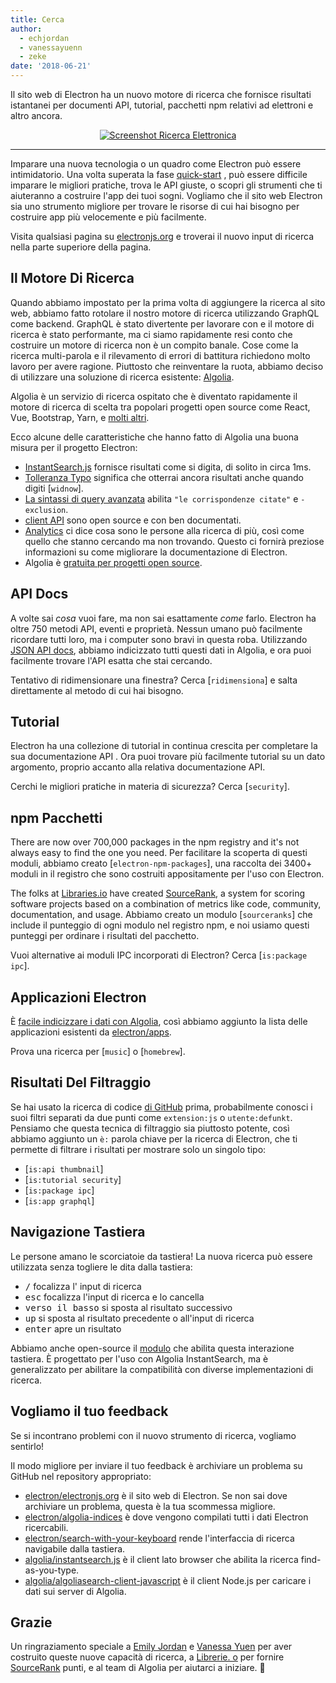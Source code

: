 ```yaml
---
title: Cerca
author:
  - echjordan
  - vanessayuenn
  - zeke
date: '2018-06-21'
---
```


Il sito web di Electron ha un nuovo motore di ricerca che fornisce risultati istantanei per documenti API, tutorial, pacchetti npm relativi ad elettroni e altro ancora.

<figure>
  <a href="https://electronjs.org/?query=resize" style="display: block; text-align: center;">
    <img class="screenshot" src="https://user-images.githubusercontent.com/2289/41683719-417ca80a-7490-11e8-9a52-fb145f4251ba.png" alt="Screenshot Ricerca Elettronica">
  </a>
</figure>

---

Imparare una nuova tecnologia o un quadro come Electron può essere intimidatorio. Una volta superata la fase [quick-start](https://github.com/electron/electron-quick-start) , può essere difficile imparare le migliori pratiche, trova le API giuste, o scopri gli strumenti che ti aiuteranno a costruire l'app dei tuoi sogni. Vogliamo che il sito web Electron sia uno strumento migliore per trovare le risorse di cui hai bisogno per costruire app più velocemente e più facilmente.

Visita qualsiasi pagina su [electronjs.org](https://electronjs.org) e troverai il nuovo input di ricerca nella parte superiore della pagina.

## Il Motore Di Ricerca

Quando abbiamo impostato per la prima volta di aggiungere la ricerca al sito web, abbiamo fatto rotolare il nostro motore di ricerca utilizzando GraphQL come backend. GraphQL è stato divertente per lavorare con e il motore di ricerca è stato performante, ma ci siamo rapidamente resi conto che costruire un motore di ricerca non è un compito banale. Cose come la ricerca multi-parola e il rilevamento di errori di battitura richiedono molto lavoro per avere ragione. Piuttosto che reinventare la ruota, abbiamo deciso di utilizzare una soluzione di ricerca esistente: [Algolia](https://algolia.com).

Algolia è un servizio di ricerca ospitato che è diventato rapidamente il motore di ricerca di scelta tra popolari progetti open source come React, Vue, Bootstrap, Yarn, e [molti altri](https://community.algolia.com/docsearch/).

Ecco alcune delle caratteristiche che hanno fatto di Algolia una buona misura per il progetto Electron:

- [InstantSearch.js](https://community.algolia.com/instantsearch.js) fornisce risultati come si digita, di solito in circa 1ms.
- [Tolleranza Typo](https://www.algolia.com/doc/guides/textual-relevance/typo-tolerance/) significa che otterrai ancora risultati anche quando digiti [`widnow`].
- [La sintassi di query avanzata](https://www.algolia.com/doc/api-reference/api-parameters/advancedSyntax/) abilita `"le corrispondenze citate"` e `-exclusion`.
- [client API](https://www.algolia.com/doc/api-client/javascript/getting-started/) sono open source e con ben documentati.
- [Analytics](https://www.algolia.com/doc/guides/analytics/analytics-overview/) ci dice cosa sono le persone alla ricerca di più, così come quello che stanno cercando ma non trovando. Questo ci fornirà preziose informazioni su come migliorare la documentazione di Electron.
- Algolia è [gratuita per progetti open source](https://www.algolia.com/for-open-source).

## API Docs

A volte sai *cosa* vuoi fare, ma non sai esattamente *come* farlo. Electron ha oltre 750 metodi API, eventi e proprietà. Nessun umano può facilmente ricordare tutti loro, ma i computer sono bravi in questa roba. Utilizzando [JSON API docs](https://electronjs.org/blog/api-docs-json-schema), abbiamo indicizzato tutti questi dati in Algolia, e ora puoi facilmente trovare l'API esatta che stai cercando.

Tentativo di ridimensionare una finestra? Cerca [`ridimensiona`] e salta direttamente al metodo di cui hai bisogno.

## Tutorial

Electron ha una collezione di tutorial in continua crescita per completare la sua documentazione API . Ora puoi trovare più facilmente tutorial su un dato argomento, proprio accanto alla relativa documentazione API.

Cerchi le migliori pratiche in materia di sicurezza? Cerca [`security`].

## npm Pacchetti

There are now over 700,000 packages in the npm registry and it's not always easy to find the one you need. Per facilitare la scoperta di questi moduli, abbiamo creato [`electron-npm-packages`], una raccolta dei 3400+ moduli in il registro che sono costruiti appositamente per l'uso con Electron.

The folks at [Libraries.io](https://libraries.io) have created [SourceRank](https://docs.libraries.io/overview.html#sourcerank), a system for scoring software projects based on a combination of metrics like code, community, documentation, and usage. Abbiamo creato un modulo [`sourceranks`] che include il punteggio di ogni modulo nel registro npm, e noi usiamo questi punteggi per ordinare i risultati del pacchetto.

Vuoi alternative ai moduli IPC incorporati di Electron? Cerca [`is:package ipc`].

## Applicazioni Electron

È [facile indicizzare i dati con Algolia](https://github.com/electron/algolia-indices), così abbiamo aggiunto la lista delle applicazioni esistenti da [electron/apps](https://github.com/electron/apps).

Prova una ricerca per [`music`] o [`homebrew`].

## Risultati Del Filtraggio

Se hai usato la ricerca di codice [di GitHub](https://github.com/search) prima, probabilmente conosci i suoi filtri separati da due punti come `extension:js` o `utente:defunkt`. Pensiamo che questa tecnica di filtraggio sia piuttosto potente, così abbiamo aggiunto un `è:` parola chiave per la ricerca di Electron, che ti permette di filtrare i risultati per mostrare solo un singolo tipo:

- [`is:api thumbnail`]
- [`is:tutorial security`]
- [`is:package ipc`]
- [`is:app graphql`]

## Navigazione Tastiera

Le persone amano le scorciatoie da tastiera! La nuova ricerca può essere utilizzata senza togliere le dita dalla tastiera:

- <kbd>/</kbd> focalizza l' input di ricerca
- <kbd>esc</kbd> focalizza l'input di ricerca e lo cancella
- <kbd>verso il basso</kbd> si sposta al risultato successivo
- <kbd>up</kbd> si sposta al risultato precedente o all'input di ricerca
- <kbd>enter</kbd> apre un risultato

Abbiamo anche open-source il [modulo](https://github.com/electron/search-with-your-keyboard/) che abilita questa interazione tastiera. È progettato per l'uso con Algolia InstantSearch, ma è generalizzato per abilitare la compatibilità con diverse implementazioni di ricerca.

## Vogliamo il tuo feedback

Se si incontrano problemi con il nuovo strumento di ricerca, vogliamo sentirlo!

Il modo migliore per inviare il tuo feedback è archiviare un problema su GitHub nel repository appropriato:

- [electron/electronjs.org](https://github.com/electron/electronjs.org) è il sito web di Electron. Se non sai dove archiviare un problema, questa è la tua scommessa migliore.
- [electron/algolia-indices](https://github.com/electron/algolia-indices) è dove vengono compilati tutti i dati Electron ricercabili.
- [electron/search-with-your-keyboard](https://github.com/electron/search-with-your-keyboard) rende l'interfaccia di ricerca navigabile dalla tastiera.
- [algolia/instantsearch.js](https://github.com/algolia/instantsearch.js) è il client lato browser che abilita la ricerca find-as-you-type.
- [algolia/algoliasearch-client-javascript](https://github.com/algolia/algoliasearch-client-javascript) è il client Node.js per caricare i dati sui server di Algolia.

## Grazie

Un ringraziamento speciale a [Emily Jordan](https://github.com/echjordan) e [Vanessa Yuen](https://github.com/vanessayuenn) per aver costruito queste nuove capacità di ricerca, a [Librerie. o](https://libraries.io) per fornire [SourceRank](https://docs.libraries.io/overview.html#sourcerank) punti, e al team di Algolia per aiutarci a iniziare. 🍹